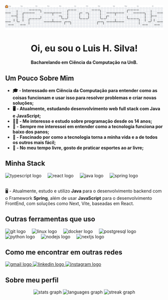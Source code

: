 <picture>
  <source media="(prefers-color-scheme: dark)" srcset="https://raw.githubusercontent.com/LuisHenriqueDaSilv/LuisHenriqueDaSilv/output/pacman-contribution-graph-dark.svg">
  <source media="(prefers-color-scheme: light)" srcset="https://raw.githubusercontent.com/LuisHenriqueDaSilv/LuisHenriqueDaSilv/output/pacman-contribution-graph.svg">
  <img alt="pacman contribution graph" src="https://raw.githubusercontent.com/LuisHenriqueDaSilv/LuisHenriqueDaSilv/output/pacman-contribution-graph.svg">
</picture>

###

<div align="center">
<h1>Oi, eu sou o Luis H. Silva!</h1>
<p><strong>Bacharelando em Ciência da Computação na UnB.</strong></p>
</div>

## Um Pouco Sobre Mim
- <strong>🎓 - Interessado em Ciência da Computação para entender como as coisas funcionam e usar isso para resolver problemas e criar novas soluções;</strong> 
- <strong>🖥️ - Atualmente, estudando desenvolvimento web full stack com Java e JavaScript;</strong>
- <strong>🧑‍💻 - Me interesso e estudo sobre programação desde os 14 anos;</strong>
- <strong>🤔 - Sempre me interessei em entender como a tecnologia funciona por baixo dos panos;</strong>
- <strong>🤖 - Fascinado por como a tecnologia torna a minha vida e a de todos os outros mais fácil; </strong>
- <strong>🌱 - No meu tempo livre, gosto de praticar esportes ao ar livre;</strong>

## Minha Stack
<div align="left">
  <img src="https://cdn.jsdelivr.net/gh/devicons/devicon/icons/typescript/typescript-original.svg" height="40" alt="typescript logo"  />
  <img width="12" />
  <img src="https://cdn.jsdelivr.net/gh/devicons/devicon/icons/react/react-original.svg" height="40" alt="react logo"  />
  <img width="12" />
  <img src="https://cdn.jsdelivr.net/gh/devicons/devicon/icons/java/java-original.svg" height="40" alt="java logo"  />
  <img width="12" />
  <img src="https://cdn.jsdelivr.net/gh/devicons/devicon/icons/spring/spring-original.svg" height="40" alt="spring logo"  />
</div>
</br>
<p>🖥️ - Atualmente, estudo e utilizo <strong>Java</strong> para o desenvolvimento backend com o Framework <strong>Spring</strong>, além de usar <strong>JavaScript</strong> para o desenvolvimento FrontEnd, com soluções como Next, Vite, baseadas em React.</p>

## Outras ferramentas que uso

<div align="left">
  <img src="https://cdn.jsdelivr.net/gh/devicons/devicon/icons/git/git-original.svg" height="40" alt="git logo"  />
  <img width="12" />
  <img src="https://cdn.jsdelivr.net/gh/devicons/devicon/icons/linux/linux-original.svg" height="40" alt="linux logo"  />
  <img width="12" />
  <img src="https://cdn.jsdelivr.net/gh/devicons/devicon/icons/docker/docker-original.svg" height="40" alt="docker logo"  />
  <img width="12" />
  <img src="https://cdn.jsdelivr.net/gh/devicons/devicon/icons/postgresql/postgresql-original.svg" height="40" alt="postgresql logo"  />
  <img width="12" />
  <img src="https://cdn.jsdelivr.net/gh/devicons/devicon/icons/python/python-original.svg" height="40" alt="python logo"  />
  <img width="12" />
  <img src="https://cdn.jsdelivr.net/gh/devicons/devicon/icons/nodejs/nodejs-original.svg" height="40" alt="nodejs logo"  />
  <img width="12" />
  <img src="https://cdn.jsdelivr.net/gh/devicons/devicon/icons/nextjs/nextjs-original.svg" height="40" alt="nextjs logo"  />
</div>

###

## Como me encontrar em outras redes
<div align="left">
  <a href="luishenriquen14@gmail.com" target="_blank">
    <img src="https://img.shields.io/static/v1?message=Gmail&logo=gmail&label=&color=D14836&logoColor=white&labelColor=&style=for-the-badge" height="30" alt="gmail logo"  />
  </a>
  <a href="https://www.linkedin.com/in/luishenriquedasilv/" target="_blank">
    <img src="https://img.shields.io/static/v1?message=LinkedIn&logo=linkedin&label=&color=0077B5&logoColor=white&labelColor=&style=for-the-badge" height="30" alt="linkedin logo"  />
  </a>
  <a href="https://instagram.com/luishenri.silva" target="_blank">
    <img src="https://img.shields.io/static/v1?message=Instagram&logo=instagram&label=&color=E4405F&logoColor=white&labelColor=&style=for-the-badge" height="30" alt="instagram logo"  />
  </a>
</div>

###


## Sobre meu perfil  
<div align="center">
  <img src="https://github-readme-stats.vercel.app/api?username=LuisHenriqueDaSilv&hide_title=false&hide_rank=false&show_icons=true&include_all_commits=true&count_private=true&disable_animations=false&theme=dark&locale=pt-br&hide_border=true&order=1" height="150" alt="stats graph"  />
  <img src="https://github-readme-stats.vercel.app/api/top-langs?username=LuisHenriqueDaSilv&locale=pt-br&hide_title=false&layout=compact&card_width=320&langs_count=6&theme=dark&hide_border=true&order=2" height="150" alt="languages graph"  />
  <img src="https://streak-stats.demolab.com?user=LuisHenriqueDaSilv&locale=pt-br&mode=daily&theme=dark&hide_border=true&border_radius=5&order=3" height="150" alt="streak graph"  />
</div>














